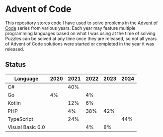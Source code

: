 # Advent of Code

This repository stores code I have used to solve problems in the [Advent of Code](https://adventofcode.com/) series from
various years. Each year may feature multiple programming languages based on what I was using at the time of solving.
Puzzles can be solved at any time once they are released, so not all years of Advent of Code solutions were started or
completed in the year it was released.

## Status

| Language         | 2020 | 2021 | 2022 | 2023 | 2024 |
|------------------|------|------|------|------|------|
| C#               |      | 40%  |      |      |      |
| Go               | 4%   |      | 4%   |      |      |
| Kotlin           |      | 12%  | 6%   |      |      |
| PHP              |      | 4%   | 38%  | 42%  |      |
| TypeScript       |      | 24%  |      |      | 44%  |
| Visual Basic 6.0 |      |      | 4%   | 8%   |      |
